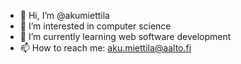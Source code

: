 - 👋 Hi, I’m @akumiettila
- 👀 I’m interested in computer science
- 🌱 I’m currently learning web software development
- 📫 How to reach me: aku.miettila@aalto.fi
